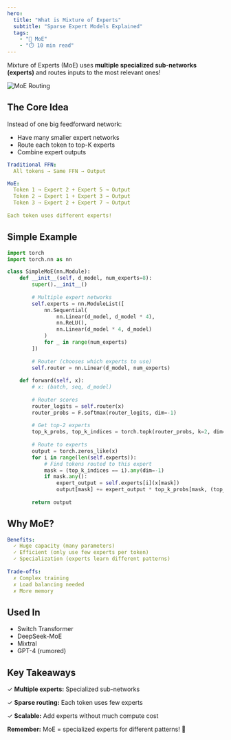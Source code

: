 ```yaml
---
hero:
  title: "What is Mixture of Experts"
  subtitle: "Sparse Expert Models Explained"
  tags:
    - "🔀 MoE"
    - "⏱️ 10 min read"
---
```


Mixture of Experts (MoE) uses **multiple specialized sub-networks (experts)** and routes inputs to the most relevant ones!

![MoE Routing](/content/learn/transformer-feedforward/what-is-mixture-of-experts/moe-routing.png)

## The Core Idea

Instead of one big feedforward network:
- Have many smaller expert networks
- Route each token to top-K experts
- Combine expert outputs

```yaml
Traditional FFN:
  All tokens → Same FFN → Output

MoE:
  Token 1 → Expert 2 + Expert 5 → Output
  Token 2 → Expert 1 + Expert 3 → Output
  Token 3 → Expert 2 + Expert 7 → Output
  
Each token uses different experts!
```

## Simple Example

```python
import torch
import torch.nn as nn

class SimpleMoE(nn.Module):
    def __init__(self, d_model, num_experts=8):
        super().__init__()
        
        # Multiple expert networks
        self.experts = nn.ModuleList([
            nn.Sequential(
                nn.Linear(d_model, d_model * 4),
                nn.ReLU(),
                nn.Linear(d_model * 4, d_model)
            )
            for _ in range(num_experts)
        ])
        
        # Router (chooses which experts to use)
        self.router = nn.Linear(d_model, num_experts)
    
    def forward(self, x):
        # x: (batch, seq, d_model)
        
        # Router scores
        router_logits = self.router(x)
        router_probs = F.softmax(router_logits, dim=-1)
        
        # Get top-2 experts
        top_k_probs, top_k_indices = torch.topk(router_probs, k=2, dim=-1)
        
        # Route to experts
        output = torch.zeros_like(x)
        for i in range(len(self.experts)):
            # Find tokens routed to this expert
            mask = (top_k_indices == i).any(dim=-1)
            if mask.any():
                expert_output = self.experts[i](x[mask])
                output[mask] += expert_output * top_k_probs[mask, (top_k_indices[mask] == i).argmax(dim=-1)].unsqueeze(-1)
        
        return output
```

## Why MoE?

```yaml
Benefits:
  ✓ Huge capacity (many parameters)
  ✓ Efficient (only use few experts per token)
  ✓ Specialization (experts learn different patterns)
  
Trade-offs:
  ✗ Complex training
  ✗ Load balancing needed
  ✗ More memory
```

## Used In

- Switch Transformer
- DeepSeek-MoE
- Mixtral
- GPT-4 (rumored)

## Key Takeaways

✓ **Multiple experts:** Specialized sub-networks

✓ **Sparse routing:** Each token uses few experts

✓ **Scalable:** Add experts without much compute cost

**Remember:** MoE = specialized experts for different patterns! 🎉
